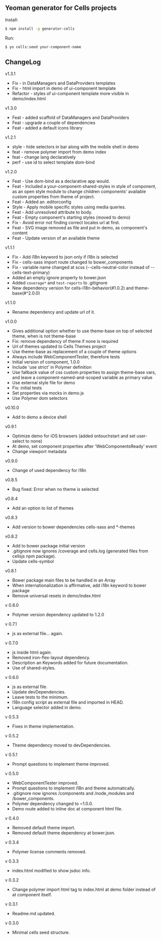 ## Yeoman generator for Cells projects

Install:

```sh
$ npm install -g generator-cells
```

Run:

```sh
$ yo cells:seed your-component-name
```

## ChangeLog
v1.3.1
* Fix - in DataManagers and DataProviders templates
* Fix - html import in demo of ui-component template
* Refactor - styles of ui-component template more visible in demo/index.html

v1.3.0
* Feat - added scaffold of DataManagers and DataProviders
* Feat - upgrade a couple of dependencies
* Feat - added a default icons library

v1.2.1
* style - hide selectors in bar along with the mobile shell in demo
* feat - remove polymer import from demo index
* feat - change lang declaratively
* perf - use id to select template dom-bind

v1.2.0
* Feat - Use dom-bind as a declarative app would.
* Feat - Included a your-component-shared-styles in style of component, as an open style module to change children components' available custom properties from theme of project.
* Feat - Added an .editorconfig
* Style - Apply mobile specific styles using media queries.
* Feat - Add unresolved attribute to body.
* Feat - Empty component's starting styles (moved to demo)
* Fix - Avoid error not finding correct locales url at first.
* Feat - SVG image removed as file and put in demo, as component's content
* Feat - Update version of an available theme

v1.1.1
* Fix - Add i18n keyword to json only if i18n is selected
* Fix - cells-sass import route changed to bower_components
* Fix - variable name changed at scss (--cells-neutral-color instead of --cells-text-primary)
* Added an empty ignore property to bower.json
* Added ```coverage*``` and ```test-reports``` to .gitignore
* New dependency version for cells-i18n-behavior(#1.0.2) and theme-base(#^2.0.0)


v1.1.0
* Rename dependency and update url of it.

v1.0.0
* Gives additional option whether to use theme-base on top of selected theme, when is not theme-base
* Fix: remove dependency of theme if none is required
* Url of themes updated to Cells Themes project
* Use theme-base as replacement of a couple of theme options
* Always include WebComponentTester, therefore tests
* Initial version of component, 1.0.0
* Include 'use strict' in Polymer definition
* Use fallback value of css custom properties to assign theme-base vars, and leave a component-named-and-scoped variable as primary value
* Use external style file for demo
* Fix: initial tests
* Set properties via mocks in demo.js
* Use Polymer dom selectors

v0.10.0
* Add to demo a device shell

v0.9.1
* Optimize demo for iOS browsers (added ontouchstart and set user-select to none)
* At demo, set component properties after 'WebComponentsReady' event
* Change viewport metadata

v0.9.0
* Change of used dependency for i18n

v0.8.5
* Bug fixed: Error when no theme is selected

v0.8.4
* Add an option to list of themes

v0.8.3
* Add version to bower dependencies cells-sass and \*-themes

v0.8.2
* Add to bower package initial version
* .gitignore now ignores /coverage and cells.log (generated files from cellsjs npm package).
* Update cells-symbol

v0.8.1
* Bower package main files to be handled in an Array
* When internationalization is affirmative, add i18n keyword to bower package
* Remove universal resets in demo/index.html

v 0.8.0
* Polymer version dependency updated to 1.2.0

v 0.7.1
* js as external file... again.

v 0.7.0
* js inside html again.
* Removed iron-flex-layout dependency.
* Description an Keywords added for future documentation.
* Use of shared-styles.

v 0.6.0
* js as external file.
* Update devDependencies.
* Leave tests to the minimum.
* I18n config script as external file and imported in HEAD.
* Language selector added in demo.

v 0.5.3
* Fixes in theme implementation.

v 0.5.2
* Theme dependency moved to devDependencies.

v 0.5.1
* Prompt questions to implement theme improved.

v 0.5.0
* WebComponentTester improved.
* Prompt questions to implement i18n and theme automatically.
* .gitignore now ignores /components and /node_modules and /bower_components.
* Polymer dependency changed to ~1.0.0.
* Demo route added to inline doc at component html file.

v 0.4.0
* Removed default theme import.
* Removed default theme dependency at bower.json.


v 0.3.4
* Polymer license comments removed.


v 0.3.3
* index.html modified to show jsdoc info.


v 0.3.2
* Change polymer import html tag to index.html at demo folder instead of at component itself.


v 0.3.1
* Readme.md updated.

v 0.3.0
* Minimal cells seed structure.
